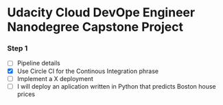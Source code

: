# Udacity Cloud DevOpe Engineer Nanodegree Capstone Project

### Step 1
- [ ] Pipeline details
- [x] Use Circle CI for the Continous Integration phrase
- [ ] Implement a X deployment
- [ ] I will deploy an aplication written in Python that predicts Boston house prices
